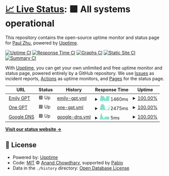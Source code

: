 # [📈 Live Status](https://isanwenyu.github.io/upptime): <!--live status--> **🟩 All systems operational**

This repository contains the open-source uptime monitor and status page for [Paul Zhu](https://isanwenyu.github.io/upptime), powered by [Upptime](https://github.com/upptime/upptime).

[![Uptime CI](https://github.com/isanwenyu/upptime/workflows/Uptime%20CI/badge.svg)](https://github.com/isanwenyu/upptime/actions?query=workflow%3A%22Uptime+CI%22)
[![Response Time CI](https://github.com/isanwenyu/upptime/workflows/Response%20Time%20CI/badge.svg)](https://github.com/isanwenyu/upptime/actions?query=workflow%3A%22Response+Time+CI%22)
[![Graphs CI](https://github.com/isanwenyu/upptime/workflows/Graphs%20CI/badge.svg)](https://github.com/isanwenyu/upptime/actions?query=workflow%3A%22Graphs+CI%22)
[![Static Site CI](https://github.com/isanwenyu/upptime/workflows/Static%20Site%20CI/badge.svg)](https://github.com/isanwenyu/upptime/actions?query=workflow%3A%22Static+Site+CI%22)
[![Summary CI](https://github.com/isanwenyu/upptime/workflows/Summary%20CI/badge.svg)](https://github.com/isanwenyu/upptime/actions?query=workflow%3A%22Summary+CI%22)

With [Upptime](https://upptime.js.org), you can get your own unlimited and free uptime monitor and status page, powered entirely by a GitHub repository. We use [Issues](https://github.com/isanwenyu/upptime/issues) as incident reports, [Actions](https://github.com/isanwenyu/upptime/actions) as uptime monitors, and [Pages](https://isanwenyu.github.io/upptime) for the status page.

<!--start: status pages-->
<!-- This summary is generated by Upptime (https://github.com/upptime/upptime) -->
<!-- Do not edit this manually, your changes will be overwritten -->
<!-- prettier-ignore -->
| URL | Status | History | Response Time | Uptime |
| --- | ------ | ------- | ------------- | ------ |
| <img alt="" src="https://icons.duckduckgo.com/ip3/emilygpt.fly.dev.ico" height="13"> [Emily GPT](https://emilygpt.fly.dev) | 🟩 Up | [emily-gpt.yml](https://github.com/isanwenyu/upptime/commits/HEAD/history/emily-gpt.yml) | <details><summary><img alt="Response time graph" src="./graphs/emily-gpt/response-time-week.png" height="20"> 1460ms</summary><br><a href="https://isanwenyu.github.io/upptime/history/emily-gpt"><img alt="Response time 975" src="https://img.shields.io/endpoint?url=https%3A%2F%2Fraw.githubusercontent.com%2Fisanwenyu%2Fupptime%2FHEAD%2Fapi%2Femily-gpt%2Fresponse-time.json"></a><br><a href="https://isanwenyu.github.io/upptime/history/emily-gpt"><img alt="24-hour response time 580" src="https://img.shields.io/endpoint?url=https%3A%2F%2Fraw.githubusercontent.com%2Fisanwenyu%2Fupptime%2FHEAD%2Fapi%2Femily-gpt%2Fresponse-time-day.json"></a><br><a href="https://isanwenyu.github.io/upptime/history/emily-gpt"><img alt="7-day response time 1460" src="https://img.shields.io/endpoint?url=https%3A%2F%2Fraw.githubusercontent.com%2Fisanwenyu%2Fupptime%2FHEAD%2Fapi%2Femily-gpt%2Fresponse-time-week.json"></a><br><a href="https://isanwenyu.github.io/upptime/history/emily-gpt"><img alt="30-day response time 1007" src="https://img.shields.io/endpoint?url=https%3A%2F%2Fraw.githubusercontent.com%2Fisanwenyu%2Fupptime%2FHEAD%2Fapi%2Femily-gpt%2Fresponse-time-month.json"></a><br><a href="https://isanwenyu.github.io/upptime/history/emily-gpt"><img alt="1-year response time 975" src="https://img.shields.io/endpoint?url=https%3A%2F%2Fraw.githubusercontent.com%2Fisanwenyu%2Fupptime%2FHEAD%2Fapi%2Femily-gpt%2Fresponse-time-year.json"></a></details> | <details><summary><a href="https://isanwenyu.github.io/upptime/history/emily-gpt">100.00%</a></summary><a href="https://isanwenyu.github.io/upptime/history/emily-gpt"><img alt="All-time uptime 99.80%" src="https://img.shields.io/endpoint?url=https%3A%2F%2Fraw.githubusercontent.com%2Fisanwenyu%2Fupptime%2FHEAD%2Fapi%2Femily-gpt%2Fuptime.json"></a><br><a href="https://isanwenyu.github.io/upptime/history/emily-gpt"><img alt="24-hour uptime 100.00%" src="https://img.shields.io/endpoint?url=https%3A%2F%2Fraw.githubusercontent.com%2Fisanwenyu%2Fupptime%2FHEAD%2Fapi%2Femily-gpt%2Fuptime-day.json"></a><br><a href="https://isanwenyu.github.io/upptime/history/emily-gpt"><img alt="7-day uptime 100.00%" src="https://img.shields.io/endpoint?url=https%3A%2F%2Fraw.githubusercontent.com%2Fisanwenyu%2Fupptime%2FHEAD%2Fapi%2Femily-gpt%2Fuptime-week.json"></a><br><a href="https://isanwenyu.github.io/upptime/history/emily-gpt"><img alt="30-day uptime 99.88%" src="https://img.shields.io/endpoint?url=https%3A%2F%2Fraw.githubusercontent.com%2Fisanwenyu%2Fupptime%2FHEAD%2Fapi%2Femily-gpt%2Fuptime-month.json"></a><br><a href="https://isanwenyu.github.io/upptime/history/emily-gpt"><img alt="1-year uptime 99.80%" src="https://img.shields.io/endpoint?url=https%3A%2F%2Fraw.githubusercontent.com%2Fisanwenyu%2Fupptime%2FHEAD%2Fapi%2Femily-gpt%2Fuptime-year.json"></a></details>
| <img alt="" src="https://icons.duckduckgo.com/ip3/one-gpt.fly.dev.ico" height="13"> [One GPT](https://one-gpt.fly.dev) | 🟩 Up | [one-gpt.yml](https://github.com/isanwenyu/upptime/commits/HEAD/history/one-gpt.yml) | <details><summary><img alt="Response time graph" src="./graphs/one-gpt/response-time-week.png" height="20"> 2475ms</summary><br><a href="https://isanwenyu.github.io/upptime/history/one-gpt"><img alt="Response time 2107" src="https://img.shields.io/endpoint?url=https%3A%2F%2Fraw.githubusercontent.com%2Fisanwenyu%2Fupptime%2FHEAD%2Fapi%2Fone-gpt%2Fresponse-time.json"></a><br><a href="https://isanwenyu.github.io/upptime/history/one-gpt"><img alt="24-hour response time 392" src="https://img.shields.io/endpoint?url=https%3A%2F%2Fraw.githubusercontent.com%2Fisanwenyu%2Fupptime%2FHEAD%2Fapi%2Fone-gpt%2Fresponse-time-day.json"></a><br><a href="https://isanwenyu.github.io/upptime/history/one-gpt"><img alt="7-day response time 2475" src="https://img.shields.io/endpoint?url=https%3A%2F%2Fraw.githubusercontent.com%2Fisanwenyu%2Fupptime%2FHEAD%2Fapi%2Fone-gpt%2Fresponse-time-week.json"></a><br><a href="https://isanwenyu.github.io/upptime/history/one-gpt"><img alt="30-day response time 2568" src="https://img.shields.io/endpoint?url=https%3A%2F%2Fraw.githubusercontent.com%2Fisanwenyu%2Fupptime%2FHEAD%2Fapi%2Fone-gpt%2Fresponse-time-month.json"></a><br><a href="https://isanwenyu.github.io/upptime/history/one-gpt"><img alt="1-year response time 2107" src="https://img.shields.io/endpoint?url=https%3A%2F%2Fraw.githubusercontent.com%2Fisanwenyu%2Fupptime%2FHEAD%2Fapi%2Fone-gpt%2Fresponse-time-year.json"></a></details> | <details><summary><a href="https://isanwenyu.github.io/upptime/history/one-gpt">100.00%</a></summary><a href="https://isanwenyu.github.io/upptime/history/one-gpt"><img alt="All-time uptime 99.33%" src="https://img.shields.io/endpoint?url=https%3A%2F%2Fraw.githubusercontent.com%2Fisanwenyu%2Fupptime%2FHEAD%2Fapi%2Fone-gpt%2Fuptime.json"></a><br><a href="https://isanwenyu.github.io/upptime/history/one-gpt"><img alt="24-hour uptime 100.00%" src="https://img.shields.io/endpoint?url=https%3A%2F%2Fraw.githubusercontent.com%2Fisanwenyu%2Fupptime%2FHEAD%2Fapi%2Fone-gpt%2Fuptime-day.json"></a><br><a href="https://isanwenyu.github.io/upptime/history/one-gpt"><img alt="7-day uptime 100.00%" src="https://img.shields.io/endpoint?url=https%3A%2F%2Fraw.githubusercontent.com%2Fisanwenyu%2Fupptime%2FHEAD%2Fapi%2Fone-gpt%2Fuptime-week.json"></a><br><a href="https://isanwenyu.github.io/upptime/history/one-gpt"><img alt="30-day uptime 99.87%" src="https://img.shields.io/endpoint?url=https%3A%2F%2Fraw.githubusercontent.com%2Fisanwenyu%2Fupptime%2FHEAD%2Fapi%2Fone-gpt%2Fuptime-month.json"></a><br><a href="https://isanwenyu.github.io/upptime/history/one-gpt"><img alt="1-year uptime 99.33%" src="https://img.shields.io/endpoint?url=https%3A%2F%2Fraw.githubusercontent.com%2Fisanwenyu%2Fupptime%2FHEAD%2Fapi%2Fone-gpt%2Fuptime-year.json"></a></details>
| <img alt="" src="https://icons.duckduckgo.com/ip3/null.ico" height="13"> [Google DNS](8.8.4.4) | 🟩 Up | [google-dns.yml](https://github.com/isanwenyu/upptime/commits/HEAD/history/google-dns.yml) | <details><summary><img alt="Response time graph" src="./graphs/google-dns/response-time-week.png" height="20"> 5ms</summary><br><a href="https://isanwenyu.github.io/upptime/history/google-dns"><img alt="Response time 3" src="https://img.shields.io/endpoint?url=https%3A%2F%2Fraw.githubusercontent.com%2Fisanwenyu%2Fupptime%2FHEAD%2Fapi%2Fgoogle-dns%2Fresponse-time.json"></a><br><a href="https://isanwenyu.github.io/upptime/history/google-dns"><img alt="24-hour response time 2" src="https://img.shields.io/endpoint?url=https%3A%2F%2Fraw.githubusercontent.com%2Fisanwenyu%2Fupptime%2FHEAD%2Fapi%2Fgoogle-dns%2Fresponse-time-day.json"></a><br><a href="https://isanwenyu.github.io/upptime/history/google-dns"><img alt="7-day response time 5" src="https://img.shields.io/endpoint?url=https%3A%2F%2Fraw.githubusercontent.com%2Fisanwenyu%2Fupptime%2FHEAD%2Fapi%2Fgoogle-dns%2Fresponse-time-week.json"></a><br><a href="https://isanwenyu.github.io/upptime/history/google-dns"><img alt="30-day response time 3" src="https://img.shields.io/endpoint?url=https%3A%2F%2Fraw.githubusercontent.com%2Fisanwenyu%2Fupptime%2FHEAD%2Fapi%2Fgoogle-dns%2Fresponse-time-month.json"></a><br><a href="https://isanwenyu.github.io/upptime/history/google-dns"><img alt="1-year response time 3" src="https://img.shields.io/endpoint?url=https%3A%2F%2Fraw.githubusercontent.com%2Fisanwenyu%2Fupptime%2FHEAD%2Fapi%2Fgoogle-dns%2Fresponse-time-year.json"></a></details> | <details><summary><a href="https://isanwenyu.github.io/upptime/history/google-dns">100.00%</a></summary><a href="https://isanwenyu.github.io/upptime/history/google-dns"><img alt="All-time uptime 100.00%" src="https://img.shields.io/endpoint?url=https%3A%2F%2Fraw.githubusercontent.com%2Fisanwenyu%2Fupptime%2FHEAD%2Fapi%2Fgoogle-dns%2Fuptime.json"></a><br><a href="https://isanwenyu.github.io/upptime/history/google-dns"><img alt="24-hour uptime 100.00%" src="https://img.shields.io/endpoint?url=https%3A%2F%2Fraw.githubusercontent.com%2Fisanwenyu%2Fupptime%2FHEAD%2Fapi%2Fgoogle-dns%2Fuptime-day.json"></a><br><a href="https://isanwenyu.github.io/upptime/history/google-dns"><img alt="7-day uptime 100.00%" src="https://img.shields.io/endpoint?url=https%3A%2F%2Fraw.githubusercontent.com%2Fisanwenyu%2Fupptime%2FHEAD%2Fapi%2Fgoogle-dns%2Fuptime-week.json"></a><br><a href="https://isanwenyu.github.io/upptime/history/google-dns"><img alt="30-day uptime 100.00%" src="https://img.shields.io/endpoint?url=https%3A%2F%2Fraw.githubusercontent.com%2Fisanwenyu%2Fupptime%2FHEAD%2Fapi%2Fgoogle-dns%2Fuptime-month.json"></a><br><a href="https://isanwenyu.github.io/upptime/history/google-dns"><img alt="1-year uptime 100.00%" src="https://img.shields.io/endpoint?url=https%3A%2F%2Fraw.githubusercontent.com%2Fisanwenyu%2Fupptime%2FHEAD%2Fapi%2Fgoogle-dns%2Fuptime-year.json"></a></details>

<!--end: status pages-->

[**Visit our status website →**](https://isanwenyu.github.io/upptime)

## 📄 License

- Powered by: [Upptime](https://github.com/upptime/upptime)
- Code: [MIT](./LICENSE) © [Anand Chowdhary](https://anandchowdhary.com), supported by [Pabio](https://pabio.com)
- Data in the `./history` directory: [Open Database License](https://opendatacommons.org/licenses/odbl/1-0/)
